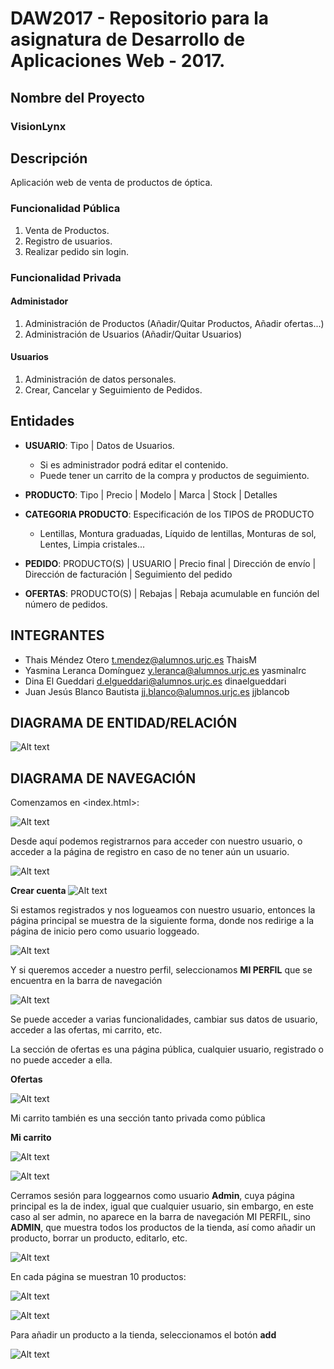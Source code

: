 # DAW2017 - Repositorio para la asignatura de Desarrollo de Aplicaciones Web - 2017.

## Nombre del Proyecto
### VisionLynx

## Descripción
Aplicación web de venta de productos de óptica.

### Funcionalidad Pública
  1. Venta de Productos.
  2. Registro de usuarios.
  3. Realizar pedido sin login.
  
### Funcionalidad Privada

#### Administador
  1. Administración de Productos (Añadir/Quitar Productos, Añadir ofertas...)
  2. Administración de Usuarios  (Añadir/Quitar Usuarios)

#### Usuarios
  1. Administración de datos personales.<br>
  2. Crear, Cancelar y Seguimiento de Pedidos.
   

## Entidades
  - <b>USUARIO</b>: Tipo | Datos de Usuarios.
    - Si es administrador podrá editar el contenido.
    - Puede tener un carrito de la compra y productos de seguimiento.
  
  - <b>PRODUCTO</b>: Tipo | Precio | Modelo | Marca | Stock | Detalles
  
  - <b>CATEGORIA PRODUCTO</b>: Especificación de los TIPOS de PRODUCTO
    - Lentillas, Montura graduadas, Líquido de lentillas, Monturas de sol, Lentes, Limpia cristales...
    
  - <b>PEDIDO</b>: PRODUCTO(S) | USUARIO | Precio final | Dirección de envío | Dirección de facturación | Seguimiento del pedido
  
  - <b>OFERTAS</b>: PRODUCTO(S) | Rebajas | Rebaja acumulable en función del número de pedidos.
  
## INTEGRANTES
  - Thais Méndez Otero            t.mendez@alumnos.urjc.es        ThaisM
  - Yasmina Leranca Domínguez     y.leranca@alumnos.urjc.es       yasminalrc
  - Dina El Gueddari              d.elgueddari@alumnos.urjc.es    dinaelgueddari
  - Juan Jesús Blanco Bautista    jj.blanco@alumnos.urjc.es       jjblancob


## DIAGRAMA DE ENTIDAD/RELACIÓN

![Alt text](Capturas/EER_Diagram.png "imagen diagrama")

## DIAGRAMA DE NAVEGACIÓN

Comenzamos en <index.html>:

![Alt text](Capturas/Inicio.png "imagen inicio")

Desde aquí podemos registrarnos para acceder con nuestro usuario, o acceder a la página de registro en caso de no tener aún un usuario.

![Alt text](Capturas/AccesoCuenta.png "imagen acceso cuenta")

<b>Crear cuenta </b>
![Alt text](Capturas/CrearCuenta.png "imagen acceso cuenta")

Si estamos registrados y nos logueamos con nuestro usuario, entonces la página principal se muestra de la siguiente forma, donde nos redirige a la página de inicio pero como usuario loggeado.

![Alt text](Capturas/InicioUsuario.png "imagen inicio usuario")

Y si queremos acceder a nuestro perfil, seleccionamos <b>MI PERFIL</b> que se encuentra en la barra de navegación

![Alt text](Capturas/MiPerfil.png "imagen inicio usuario")

Se puede acceder a varias funcionalidades, cambiar sus datos de usuario, acceder a las ofertas, mi carrito, etc.

La sección de ofertas es una página pública, cualquier usuario, registrado o no puede acceder a ella.

<b>Ofertas</b> 

![Alt text](Capturas/Ofertas.png "imagen ofertas")

Mi carrito también es una sección tanto privada como pública

<b>Mi carrito</b> 

![Alt text](Capturas/MiCarrito.png "imagen carrito")

![Alt text](Capturas/ConfirmarCarrito.png "imagen confirmar carrito")

Cerramos sesión para loggearnos como usuario <b>Admin</b>,  cuya página principal es la de index, igual que cualquier usuario, sin embargo, en este caso al ser admin, no aparece en la barra de navegación MI PERFIL, sino <b>ADMIN</b>, que muestra todos los productos de la tienda, así como añadir un producto, borrar un producto, editarlo, etc.

![Alt text](Capturas/Listaproductos1.png "imagen Lista productos")

En cada página se muestran 10 productos:

![Alt text](Capturas/Listaproductos2.png "imagen Lista productos")

![Alt text](Capturas/Listaproductos3.png "imagen Lista productos")

Para añadir un producto a la tienda, seleccionamos el botón <b>add</b>

![Alt text](Capturas/Añadirproducto.png "imagen añadir producto")
